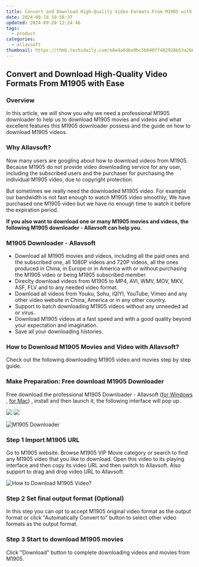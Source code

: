 ```yaml
---
title: Convert and Download High-Quality Video Formats From M1905 with Ease
date: 2024-09-18 19:58:37
updated: 2024-09-20 12:24:46
tags:
  - product
categories:
  - allavsoft
thumbnail: https://thmb.techidaily.com/e8e4a6d6a9bc5b040ff402928b53a2666775b46cc9d58e885cce92052d4219a2.jpg
---
```


## Convert and Download High-Quality Video Formats From M1905 with Ease

### Overview

In this article, we will show you why we need a professional M1905 downloader to help us to download M1905 movies and videos and what excellent features this M1905 downloader possess and the guide on how to download M1905 videos.

### Why Allavsoft?

Now many users are googling about how to download videos from M1905\. Because M1905 do not provide video downloading service for any user, including the subscribed users and the purchaser for purchasing the individual M1905 video, due to copyright protection.

But sometimes we really need the downloaded M1905 video. For example our bandwidth is not fast enough to watch M1905 video smoothly; We have purchased one M1905 video but we have no enough time to watch it before the expiration period.

**If you also want to download one or many M1905 movies and videos, the following M1905 downloader - Allavsoft can help you.**

### M1905 Downloader - Allavsoft

* Download all M1905 movies and videos, including all the paid ones and the subscribed one, all 1080P videos and 720P videos, all the ones produced in China, in Europe or in America with or without purchasing the M1905 video or being M1905 subscribed member.
* Direclty download videos from M1905 to MP4, AVI, WMV, MOV, MKV, ASF, FLV and to any needed video format.
* Download all videos from Youku, Sohu, iQIYI, YouTube, Vimeo and any other video website in China, America or in any other country.
* Support to batch downloading M1905 videos without any unneeded ad or virus.
* Download M1905 videos at a fast speed and with a good quality beyond your expectation and imagination.
* Save all your downloading histories.

### How to Download M1905 Movies and Video with Allavsoft?

Check out the following downloading M1905 video and movies step by step guide.

### Make Preparation: Free download M1905 Downloader

Free download the professional M1905 Downloader - Allavsoft ([for Windows](https://tools.techidaily.com/allavsoft/products/) , [for Mac](https://tools.techidaily.com/allavsoft/products/)) , install and then launch it, the following interface will pop up.

[![](https://www.allavsoft.com/how-to/../images/how-to/free-download-win.jpg)](https://tools.techidaily.com/allavsoft/products/) [![](https://www.allavsoft.com/how-to/../images/how-to/free-download-mac.jpg)](https://tools.techidaily.com/allavsoft/products/)

![M1905 Downloader](https://www.allavsoft.com/how-to/../images/allavsoft/screen-shot-600.jpg)

### Step 1 Import M1905 URL

Go to M1905 website. Browse M1905 VIP Movie category or search to find any M1905 video that you like to download. Open this video to its playing interface and then copy its video URL and then switch to Allavsoft. Also support to drag and drop video URL to Allavsoft.

![How to Download M1905 Video?](https://www.allavsoft.com/how-to/../images/how-to/download-rtmp-video/download-rtmp-video.jpg)

### Step 2 Set final output format (Optional)

In this step you can opt to accept M1905 original video format as the output format or click "Automatically Convert to" button to select other video formats as the output format.

### Step 3 Start to download M1905 movies

Click "Download" button to complete downloading videos and movies from M1905.

<ins class="adsbygoogle"
     style="display:block"
     data-ad-format="autorelaxed"
     data-ad-client="ca-pub-7571918770474297"
     data-ad-slot="1223367746"></ins>



<ins class="adsbygoogle"
     style="display:block"
     data-ad-client="ca-pub-7571918770474297"
     data-ad-slot="8358498916"
     data-ad-format="auto"
     data-full-width-responsive="true"></ins>
